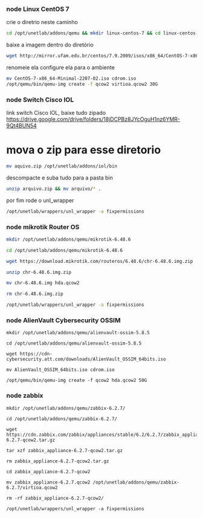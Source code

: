 ### node Linux CentOS 7

crie o diretrio neste caminho
```sh
cd /opt/unetlab/addons/qemu && mkdir linux-centos-7 && cd linux-centos-7
```
baixe a imagem dentro do diretório
```sh
wget http://mirror.ufam.edu.br/centos/7.9.2009/isos/x86_64/CentOS-7-x86_64-Minimal-2207-02.iso
```
renomeie ela configure ela para o ambiente
```sh
mv CentOS-7-x86_64-Minimal-2207-02.iso cdrom.iso
/opt/qemu/bin/qemu-img create -f qcow2 virtioa.qcow2 30G
```

### node Switch Cisco IOL
link switch Cisco IOL, baixe tudo zipado
https://drive.google.com/drive/folders/18jDCPBz8JYcOguH1nz6YMR-9Qt4BUN54
# mova o zip para esse diretorio
```sh
mv aquivo.zip /opt/unetlab/addons/iol/bin
```
descompacte e suba tudo para a pasta bin
```sh
unzip arquivo.zip && mv arquivo/* .
```
por fim rode o unl_wrapper
```sh
/opt/unetlab/wrappers/unl_wrapper -a fixpermissions
```

### node mikrotik Router OS

```sh
mkdir /opt/unetlab/addons/qemu/mikrotik-6.48.6
```
```sh
cd /opt/unetlab/addons/qemu/mikrotik-6.48.6
```
```sh
wget https://download.mikrotik.com/routeros/6.48.6/chr-6.48.6.img.zip
```
```sh
unzip chr-6.48.6.img.zip
```
```sh
mv chr-6.48.6.img hda.qcow2
```
```sh
rm chr-6.48.6.img.zip
```
```sh
/opt/unetlab/wrappers/unl_wrapper -a fixpermissions
```


### node AlienVault Cybersecurity OSSIM
```
mkdir /opt/unetlab/addons/qemu/alienvault-ossim-5.8.5

cd /opt/unetlab/addons/qemu/alienvault-ossim-5.8.5

wget https://cdn-cybersecurity.att.com/downloads/AlienVault_OSSIM_64bits.iso

mv AlienVault_OSSIM_64bits.iso cdrom.iso

/opt/qemu/bin/qemu-img create -f qcow2 hda.qcow2 50G
```

### node zabbix
```
mkdir /opt/unetlab/addons/qemu/zabbix-6.2.7/

cd /opt/unetlab/addons/qemu/zabbix-6.2.7/

wget https://cdn.zabbix.com/zabbix/appliances/stable/6.2/6.2.7/zabbix_appliance-6.2.7-qcow2.tar.gz

tar xzf zabbix_appliance-6.2.7-qcow2.tar.gz

rm zabbix_appliance-6.2.7-qcow2.tar.gz

cd zabbix_appliance-6.2.7-qcow2

mv zabbix_appliance-6.2.7.qcow2 /opt/unetlab/addons/qemu/zabbix-6.2.7/virtioa.qcow2

rm -rf zabbix_appliance-6.2.7-qcow2/

/opt/unetlab/wrappers/unl_wrapper -a fixpermissions
```




<!--

# Adicione uma network cloud0

# Adicione dois routers e os conecte a rede network criada

# Adicione um switch e conecte aos routers

# Adicione um Virtual PC e o conect ao switch
-->


